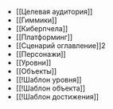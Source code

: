 - [[Целевая аудитория]]
- [[Гиммики]]
- [[Киберпчела]]
- [[Платформинг]]
- [[Сценарий оглавление]]2
- [[Персонажи]]
- [[Уровни]]
- [[Объекты]]
- [[!Шаблон уровня]]
- [[!Шаблон объекта]]
- [[!Шаблон достижения]]